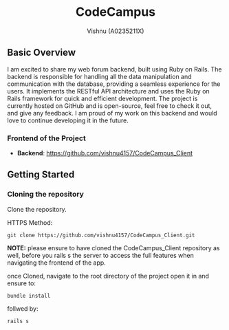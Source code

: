 <h1 align="center">CodeCampus</h1>
<p align="center">Vishnu (A0235211X)</p>

## Basic Overview

I am excited to share my web forum backend, built using Ruby on Rails. The backend is responsible for handling all the data manipulation and communication with the database, providing a seamless experience for the users. It implements the RESTful API architecture and uses the Ruby on Rails framework for quick and efficient development. The project is currently hosted on GitHub and is open-source, feel free to check it out, and give any feedback. I am proud of my work on this backend and would love to continue developing it in the future.

### Frontend of the Project
- **Backend**: https://github.com/vishnu4157/CodeCampus_Client

## Getting Started

### Cloning the repository
Clone the repository.

HTTPS Method:

```shell
git clone https://github.com/vishnu4157/CodeCampus_Client.git
```

**NOTE:** please ensure to have cloned the CodeCampus_Client repository as well, before you rails s the server to access the full features when navigating the frontend of the app.

once Cloned, navigate to the root directory of the project open it in and ensure to:

```shell
bundle install
```

follwed by:

```shell
rails s
```
